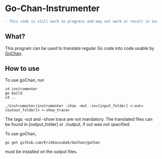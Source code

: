 # Go-Chan-Instrumenter

```diff 
- This code is still work in progress and may not work or result in incorrect behavior!
```

## What?
This program can be used to translate regular Go code 
into code usable by [GoChan](https://github.com/ErikKassubek/GoChan/tree/main/goChan).

## How to use
To use goChan, run 
```
cd instrumenter
go build
cd ..

./instrumenter/instrumenter -chan -mut -in=[input_folder] <-out=[outout_folder]> <-show_trace>
```
The tags -out and -show trace are not mandatory.
The translated files can be found in [output_folder] or ./output, if out was not specified.

To use goChan, 
```
go get github.com/ErikKassubek/GoChan/goChan
```
must be installed on the output files.
